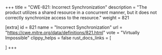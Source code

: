 +++
title = "CWE-821: Incorrect Synchronization"
description	= "The product utilizes a shared resource in a concurrent manner, but it does not correctly synchronize access to the resource."
weight = 821

[extra]
id = 821
name = "Incorrect Synchronization"
url = "https://cwe.mitre.org/data/definitions/821.html"
vote = "Virtually Impossible"
clippy_helps = false
rust_docs_links = [
	
]
+++

